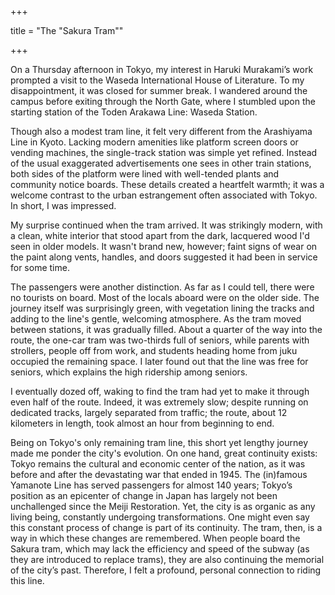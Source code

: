 +++

title = "The \"Sakura Tram\""

+++

On a Thursday afternoon in Tokyo, my interest in Haruki Murakami’s work prompted a visit to the Waseda International House of Literature. To my disappointment, it was closed for summer break. I wandered around the campus before exiting through the North Gate, where I stumbled upon the starting station of the Toden Arakawa Line: Waseda Station. 

Though also a modest tram line, it felt very different from the Arashiyama Line in Kyoto. Lacking modern amenities like platform screen doors or vending machines, the single-track station was simple yet refined. Instead of the usual exaggerated advertisements one sees in other train stations, both sides of the platform were lined with well-tended plants and community notice boards. These details created a heartfelt warmth; it was a welcome contrast to the urban estrangement often associated with Tokyo. In short, I was impressed. 

My surprise continued when the tram arrived. It was strikingly modern, with a clean, white interior that stood apart from the dark, lacquered wood I'd seen in older models. It wasn't brand new, however; faint signs of wear on the paint along vents, handles, and doors suggested it had been in service for some time.

The passengers were another distinction. As far as I could tell, there were no tourists on board. Most of the locals aboard were on the older side. The journey itself was surprisingly green, with vegetation lining the tracks and adding to the line's gentle, welcoming atmosphere. As the tram moved between stations, it was gradually filled. About a quarter of the way into the route, the one-car tram was two-thirds full of seniors, while parents with strollers, people off from work, and students heading home from juku occupied the remaining space. I later found out that the line was free for seniors, which explains the high ridership among seniors.

I eventually dozed off, waking to find the tram had yet to make it through even half of the route. Indeed, it was extremely slow; despite running on dedicated tracks, largely separated from traffic; the route, about 12 kilometers in length, took almost an hour from beginning to end.

Being on Tokyo's only remaining tram line, this short yet lengthy journey made me ponder the city's evolution. On one hand, great continuity exists: Tokyo remains the cultural and economic center of the nation, as it was before and after the devastating war that ended in 1945. The (in)famous Yamanote Line has served passengers for almost 140 years; Tokyo’s position as an epicenter of change in Japan has largely not been unchallenged since the Meiji Restoration. Yet, the city is as organic as any living being, constantly undergoing transformations. One might even say this constant process of change is part of its continuity. The tram, then, is a way in which these changes are remembered. When people board the Sakura tram, which may lack the efficiency and speed of the subway (as they are introduced to replace trams), they are also continuing the memorial of the city’s past. Therefore, I felt a profound, personal connection to riding this line. 